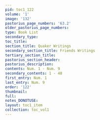 ```yaml
---
pid: toc1_122
volume: '1'
image: '132'
pastorius_page_numbers: '63.2'
older_pastorius_page_numbers: 
type: Book List
secondary_type: 
toc_title: 
section_title: Quaker Writings
secondary_section_title: Friends Writings
tertiary_section_title: 
pastorius_section_header: 
pastorius_description: 
contents: Num. 1 - Num. 9
secondary_contents: 1 - 48
first_entry: Num. 1
last_entry: Num. 9
order: '122'
thumbnail: 
full: 
notes_DONOTUSE: 
layout: toc1_item
collection: toc_vol1
---
```

